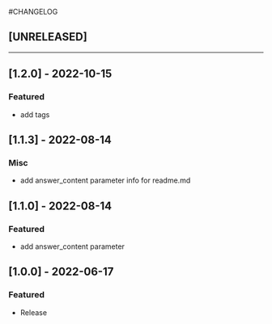 #CHANGELOG
## [UNRELEASED]

---

## [1.2.0] - 2022-10-15
### Featured
- add tags

## [1.1.3] - 2022-08-14
### Misc
- add answer_content parameter info for readme.md

## [1.1.0] - 2022-08-14
### Featured
- add answer_content parameter

## [1.0.0] - 2022-06-17
### Featured
- Release
